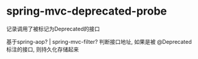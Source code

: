 # spring-mvc-deprecated-probe
记录调用了被标记为Deprecated的接口

基于spring-aop? | spring-mvc-filter? 判断接口地址, 如果是被 @Deprecated 标注的接口, 则持久化存储起来
